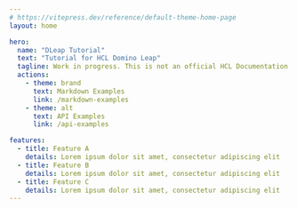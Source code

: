 ```yaml
---
# https://vitepress.dev/reference/default-theme-home-page
layout: home

hero:
  name: "DLeap Tutorial"
  text: "Tutorial for HCL Domino Leap"
  tagline: Work in progress. This is not an official HCL Documentation. This site was created by Jan Kadlec (honza.kadlec.cb@gmail.com) as a part of bachelors thesis at University of West Bohemia and supervised by Jan Valdman (jan.valdman@whitesoft.eu) form Whitesoft.
  actions:
    - theme: brand
      text: Markdown Examples
      link: /markdown-examples
    - theme: alt
      text: API Examples
      link: /api-examples

features:
  - title: Feature A
    details: Lorem ipsum dolor sit amet, consectetur adipiscing elit
  - title: Feature B
    details: Lorem ipsum dolor sit amet, consectetur adipiscing elit
  - title: Feature C
    details: Lorem ipsum dolor sit amet, consectetur adipiscing elit
---
```


